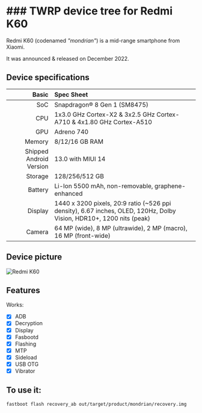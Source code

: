 # ### TWRP device tree for Redmi K60

Redmi K60 (codenamed _"mondrian"_) is a mid-range smartphone from Xiaomi.

It was announced & released on December 2022.

## Device specifications

Basic   | Spec Sheet
-------:|:-------------------------
SoC     | Snapdragon® 8 Gen 1 (SM8475)
CPU     | 1x3.0 GHz Cortex-X2 & 3x2.5 GHz Cortex-A710 & 4x1.80 GHz Cortex-A510
GPU     | Adreno 740
Memory  | 8/12/16 GB RAM
Shipped Android Version | 13.0 with MIUI 14
Storage | 128/256/512 GB
Battery | Li-Ion 5500 mAh, non-removable, graphene-enhanced
Display | 1440 x 3200 pixels, 20:9 ratio (~526 ppi density), 6.67 inches, OLED, 120Hz, Dolby Vision, HDR10+, 1200 nits (peak)
Camera  | 64 MP (wide), 8 MP (ultrawide), 2 MP (macro), 16 MP (front-wide)

## Device picture

![Redmi K60](https://cdn.cnbj0.fds.api.mi-img.com/b2c-shopapi-pms/pms_1672220460.25837153.png)

## Features

Works:

- [X] ADB
- [X] Decryption
- [X] Display
- [X] Fasbootd
- [X] Flashing
- [X] MTP
- [X] Sideload
- [X] USB OTG
- [X] Vibrator

## To use it:

```
fastboot flash recovery_ab out/target/product/mondrian/recovery.img
```
